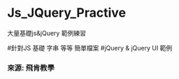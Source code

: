 # Js_JQuery_Practive
大量基礎js&amp;jQuery 範例練習

#針對JS 基礎 字串 等等 簡單檔案
#jQuery & jQuery UI 範例

### 來源: 飛肯教學
